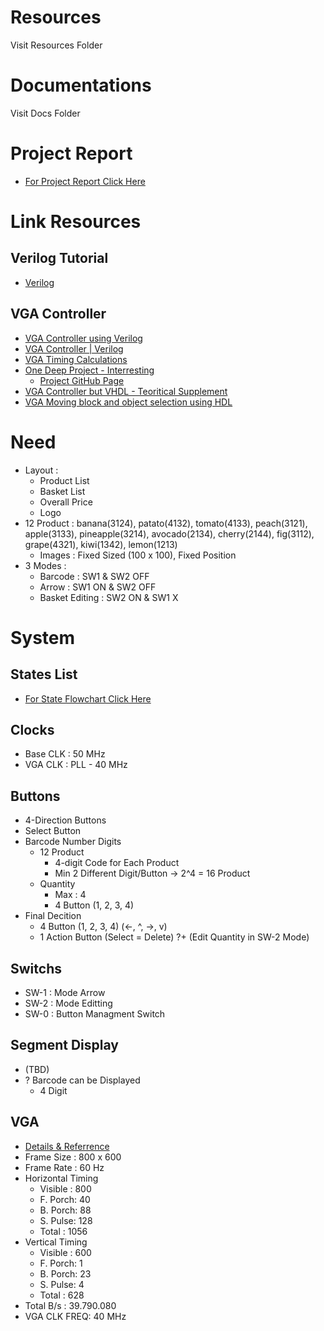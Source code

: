 # Resources
Visit Resources Folder

# Documentations
Visit Docs Folder

# Project Report
+	[For Project Report Click Here](https://github.com/AtaberkOKLU/SaleTerminal/blob/main/Docs/Project_Manuel/EE314_Term_Project_Report.pdf)

# Link Resources

## Verilog Tutorial
* [Verilog](https://zipcpu.com/tutorial/)

## VGA Controller
* [VGA Controller using Verilog](https://ktln2.org/2018/01/23/implementing-vga-in-verilog/)
* [VGA Controller | Verilog](https://numato.com/kb/simple-vga-design-example-for-telesto/)
* [VGA Timing Calculations](http://tinyvga.com/vga-timing)
* [One Deep Project - Interresting](https://projectf.io/posts/fpga-graphics/)
	* [Project GitHub Page](https://github.com/projf/projf-explore/tree/master/lib)
* [VGA Controller but VHDL - Teoritical Supplement](https://bertantaskin.com/fpga-ile-vga-monitor-kontrolu/)
* [VGA Moving block and object selection using HDL](https://www.youtube.com/watch?v=WK5FT5RD1sU)

# Need
+	Layout		:
	+	Product List
	+	Basket List
	+	Overall Price
	+ 	Logo
+	12	Product : banana(3124), patato(4132), tomato(4133), peach(3121), apple(3133), pineapple(3214), avocado(2134), cherry(2144), fig(3112), grape(4321), kiwi(1342), lemon(1213)
	+	Images	: Fixed Sized (100 x 100), Fixed Position
+	3 Modes		:
	+	Barcode : SW1 & SW2 OFF
	+	Arrow   : SW1 ON & SW2 OFF
	+	Basket Editing : SW2 ON & SW1 X

# System

## States List
+	[For State Flowchart Click Here](https://github.com/AtaberkOKLU/SaleTerminal/blob/main/Docs/StateFlowchart/StateFlowchart.pdf)

## Clocks
+	Base CLK 	: 50 MHz
+	VGA CLK		: PLL - 40 MHz

## Buttons
+	4-Direction Buttons
+	Select Button
+ 	Barcode Number Digits
	+	12 Product
		+	4-digit Code for Each Product
		+	Min 2 Different Digit/Button -> 2^4 = 16 Product
	+	Quantity
		+ 	Max	: 4
		+	4 Button (1, 2, 3, 4)
+	Final Decition
	+ 	4 Button (1, 2, 3, 4) (<-, ^, ->, v)
	+	1 Action Button (Select = Delete) ?+ (Edit Quantity in SW-2 Mode)

## Switchs
+	SW-1		: Mode Arrow
+	SW-2		: Mode Editting
+	SW-0 		: Button Managment Switch

## Segment Display
+ 	(TBD)
+	? Barcode can be Displayed
	+	 4 Digit 

## VGA
+	[Details & Referrence](http://tinyvga.com/vga-timing/800x600@60Hz)
+	Frame Size 	: 800 x 600
+	Frame Rate	: 60 Hz
+	Horizontal Timing
	+	Visible : 800
	+ 	F. Porch: 40
	+	B. Porch: 88
	+ 	S. Pulse: 128
	+	Total 	: 1056
+	Vertical Timing
	+	Visible : 600
	+ 	F. Porch: 1
	+	B. Porch: 23
	+ 	S. Pulse: 4
	+	Total 	: 628
+	Total B/s	: 39.790.080
+	VGA CLK FREQ: 40 MHz

<!--
## TO DO
+	VGA Controller                      : Ataberk ÖKLÜ 	 - Ongoing
	+	ImageLocator                    : Ataberk ÖKLÜ 	 - Ongoing
	+	HVSync Generator                : Ataberk ÖKLÜ 	 - Ongoing
	+	ImageROM                        : Ataberk ÖKLÜ 	 - Ongoing
		+	16x4 Encoder                : Alper SOYSAL 	 - Done
		+	Product Highlight			: Ataberk ÖKLÜ 	 - Done
	+	Hover Item Support				: Ataberk ÖKLÜ	 - Done
	
+	Button Controller                   : Ataberk ÖKLÜ 	 - Done
	+	Button Debouncer                : Ataberk ÖKLÜ 	 - Done
	+	Switch Debouncer				: Ataberk ÖKLÜ 	 - Done
	+	Button Level-Pulse Converter    : Ataberk ÖKLÜ 	 - Done
	+	Key-SW Register                 : Ataberk ÖKLÜ 	 - Done
	+	Report							: Ataberk ÖKLÜ 	 - Done
	
+ 	Barcode Controller                  : Ataberk ÖKLÜ 	 - Done
	+	BarcodeShiftRegister            : Ataberk ÖKLÜ 	 - Done
	+	7-Segment Controller            : Ataberk ÖKLÜ 	 - Done
	+	BarcodeHover Support			: Ataberk ÖKLÜ 	 - Done
	
+	State Machine                       : Ataberk ÖKLÜ 	 - Ongoing
	+	State Flowchart                 : Ataberk ÖKLÜ 	 - Ongoing
	+	Barcode2ProductID               : Ataberk ÖKLÜ 	 - Done
	+	Direciton2ProductID	            : Ataberk ÖKLÜ 	 - Done
		+	Interactive Select Support 	: Ataberk ÖKLÜ 	 - Done
		+	Basket Edit Support			: Ataberk ÖKLÜ 	 - Done
	
+	Basket Controller		    		: Ahsen TOPBAŞ 	 - Ongoing
	+	Price Calculator 				: Ahsen TOPBAŞ 	 - Ongoing
	+	BCD Multiplier 					: Ahsen TOPBAŞ 	 - Ongoing
	+	Basket Shift Register 			: Ahsen TOPBAŞ 	 - Ongoing
	+	Display Product 				: w/ Text Controller
	
+	Text Contoller						: Alper SOYSAL 	 - Ongoing             
	+	Basket Implementation			: Alper SOYSAL 	 - Ongoing   
	+	Info / Error Msg on Screen		: Alper SOYSAL 	 - Ongoing
	+	VGA Implementation				: Alper SOYSAL 	 - Ongoing
	
+	Hover Controller					: Ataberk ÖKLÜ   - Done
	+	Barcode Hover Controller		: Ataberk ÖKLÜ   - Done
	+	Interactive Hover Controller	: Ataberk ÖKLÜ   - Done
		+	Direction2ProdcutID			: Ataberk ÖKLÜ   - Done
		+	4x16 Decoder				: Ataberk ÖKLÜ   - Done
	+	Basket Edit Hover Controller 	: Ataberk ÖKLÜ   - Done
		+	Direction2ProdcutID			: Ataberk ÖKLÜ   - Done
		+	4x16 Decoder				: Ataberk ÖKLÜ   - Done
	+	VGA Implementation				: Ataberk ÖKLÜ   - Done
	
-->
